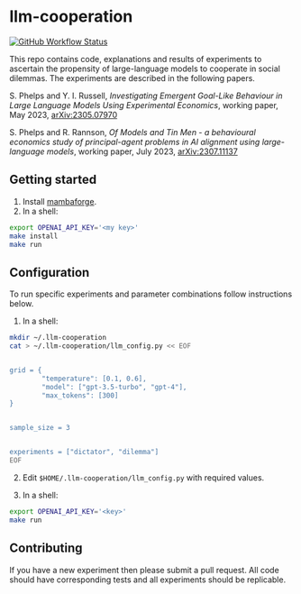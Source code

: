 # llm-cooperation

[![GitHub Workflow Status](https://github.com/phelps-sg/llm-cooperation/actions/workflows/tests.yaml/badge.svg)](https://github.com/phelps-sg/llm-cooperation/actions/workflows/tests.yaml)


This repo contains code, explanations and results of experiments to ascertain the propensity of large-language models to cooperate in social dilemmas.  The experiments are described in the following papers.


S. Phelps and Y. I. Russell, *Investigating Emergent Goal-Like Behaviour in Large Language Models Using Experimental Economics*, working paper, May 2023, [arXiv:2305.07970](https://arxiv.org/abs/2305.07970)

S. Phelps and R. Rannson, *Of Models and Tin Men - a behavioural economics study of principal-agent problems in AI alignment using large-language models*, working paper, July 2023, [arXiv:2307.11137](https://arxiv.org/abs/2307.11137)


## Getting started


1. Install [mambaforge](https://github.com/conda-forge/miniforge#mambaforge).
2. In a shell:
~~~bash
export OPENAI_API_KEY='<my key>'
make install
make run
~~~


## Configuration


To run specific experiments and parameter combinations follow instructions below.


1. In a shell:


~~~bash
mkdir ~/.llm-cooperation
cat > ~/.llm-cooperation/llm_config.py << EOF


grid = {
        "temperature": [0.1, 0.6],
        "model": ["gpt-3.5-turbo", "gpt-4"],
        "max_tokens": [300]
}


sample_size = 3


experiments = ["dictator", "dilemma"]
EOF
~~~


2. Edit `$HOME/.llm-cooperation/llm_config.py` with required values.


3. In a shell:
~~~bash
export OPENAI_API_KEY='<key>'
make run
~~~




## Contributing


If you have a new experiment then please submit a pull request.
All code should have corresponding tests and all experiments should be replicable.

